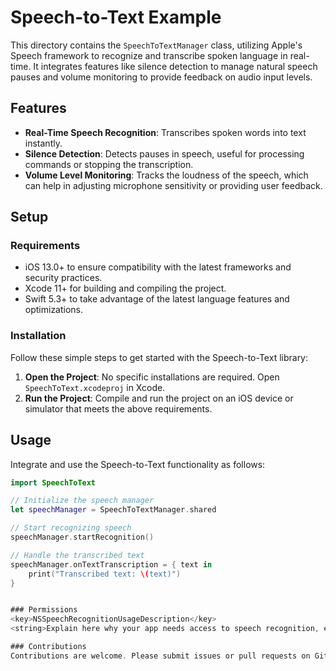 # Speech-to-Text Example

This directory contains the `SpeechToTextManager` class, utilizing Apple's Speech framework to recognize and transcribe spoken language in real-time. It integrates features like silence detection to manage natural speech pauses and volume monitoring to provide feedback on audio input levels.

## Features

- **Real-Time Speech Recognition**: Transcribes spoken words into text instantly.
- **Silence Detection**: Detects pauses in speech, useful for processing commands or stopping the transcription.
- **Volume Level Monitoring**: Tracks the loudness of the speech, which can help in adjusting microphone sensitivity or providing user feedback.

## Setup

### Requirements

- iOS 13.0+ to ensure compatibility with the latest frameworks and security practices.
- Xcode 11+ for building and compiling the project.
- Swift 5.3+ to take advantage of the latest language features and optimizations.

### Installation

Follow these simple steps to get started with the Speech-to-Text library:

1. **Open the Project**: No specific installations are required. Open `SpeechToText.xcodeproj` in Xcode.
2. **Run the Project**: Compile and run the project on an iOS device or simulator that meets the above requirements.

## Usage

Integrate and use the Speech-to-Text functionality as follows:

```swift
import SpeechToText

// Initialize the speech manager
let speechManager = SpeechToTextManager.shared

// Start recognizing speech
speechManager.startRecognition()

// Handle the transcribed text
speechManager.onTextTranscription = { text in
    print("Transcribed text: \(text)")
}


### Permissions
<key>NSSpeechRecognitionUsageDescription</key>
<string>Explain here why your app needs access to speech recognition, e.g., to allow voice commands.</string>

### Contributions
Contributions are welcome. Please submit issues or pull requests on GitHub to suggest changes or enhancements.
